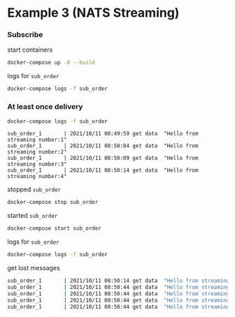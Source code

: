 # Example 3 (NATS Streaming)

### Subscribe 

start containers

```bash 
docker-compose up -d --build
```

logs for `sub_order`

```bash
docker-compose logs -f sub_order
```

### At least once delivery

```bash
docker-compose logs -f sub_order
```

```
sub_order_1       | 2021/10/11 08:49:59 get data  "Hello from streaming number:1" 
sub_order_1       | 2021/10/11 08:50:04 get data  "Hello from streaming number:2" 
sub_order_1       | 2021/10/11 08:50:09 get data  "Hello from streaming number:3" 
sub_order_1       | 2021/10/11 08:50:14 get data  "Hello from streaming number:4" 

```

stopped `sub_order`  

```bash
docker-compose stop sub_order
```

started `sub_order`  

```bash
docker-compose start sub_order
```

logs for `sub_order`  

```bash
docker-compose logs -f sub_order  
```

get lost messages

```bash
sub_order_1       | 2021/10/11 08:50:14 get data  "Hello from streaming number:4" 
sub_order_1       | 2021/10/11 08:50:44 get data  "Hello from streaming number:5" 
sub_order_1       | 2021/10/11 08:50:44 get data  "Hello from streaming number:6" 
sub_order_1       | 2021/10/11 08:50:44 get data  "Hello from streaming number:7" 
sub_order_1       | 2021/10/11 08:50:44 get data  "Hello from streaming number:8" 
```
